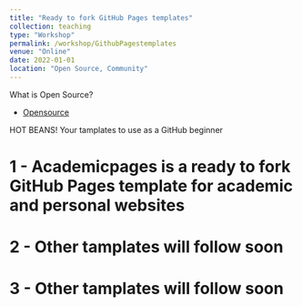```yaml
---
title: "Ready to fork GitHub Pages templates"
collection: teaching
type: "Workshop"
permalink: /workshop/GithubPagestemplates
venue: "Online"
date: 2022-01-01
location: "Open Source, Community"
---
```


What is Open Source?
 * [Opensource](https://opensource.com/resources/what-open-source)

HOT BEANS! Your tamplates to use as a GitHub beginner


1 - Academicpages is a ready to fork GitHub Pages template for academic and personal websites
======

2 - Other tamplates will follow soon
======

3 - Other tamplates will follow soon
======
